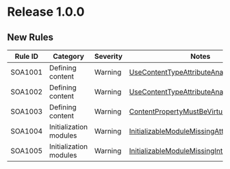 ﻿# Release 1.0.0

## New Rules

Rule ID | Category | Severity | Notes
--------|----------|----------|-------
SOA1001 | Defining content | Warning | [UseContentTypeAttributeAnalyzer](https://github.com/Stekeblad/stekeblad.optimizely.analyzers/blob/master/doc/Analyzers/SOA1001.md)
SOA1002 | Defining content | Warning | [UseContentTypeAttributeAnalyzer](https://github.com/Stekeblad/stekeblad.optimizely.analyzers/blob/master/doc/Analyzers/SOA1002.md)
SOA1003 | Defining content | Warning | [ContentPropertyMustBeVirtualAnalyzer](https://github.com/Stekeblad/stekeblad.optimizely.analyzers/blob/master/doc/Analyzers/SOA1003.md)
SOA1004 | Initialization modules | Warning | [InitializableModuleMissingAttributeAnalyzer](https://github.com/Stekeblad/stekeblad.optimizely.analyzers/blob/master/doc/Analyzers/SOA1004.md)
SOA1005 | Initialization modules | Warning | [InitializableModuleMissingInterfaceAnalyzer](https://github.com/Stekeblad/stekeblad.optimizely.analyzers/blob/master/doc/Analyzers/SOA1005.md)